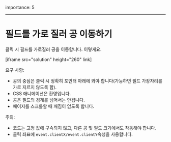 importance: 5

---

# 필드를 가로 질러 공 이동하기

클릭 시 필드를 가로질러 공을 이동합니다. 이렇게요.

[iframe src="solution" height="260" link]

요구 사항:

- 공의 중심은 클릭 시 정확히 포인터 아래에 와야 합니다(가능하면 필드 가장자리를 가로 지르지 않도록 함).
- CSS 애니메이션은 환영입니다.
- 공은 필드의 경계를 넘어서는 안됩니다.
- 페이지를 스크롤할 때 깨짐이 없도록 합니다.

주의:

- 코드는 고정 값에 구속되지 않고, 다른 공 및 필드 크기에서도 작동해야 합니다.
- 클릭 좌표에 `event.clientX/event.clientY`속성을 사용합니다.
